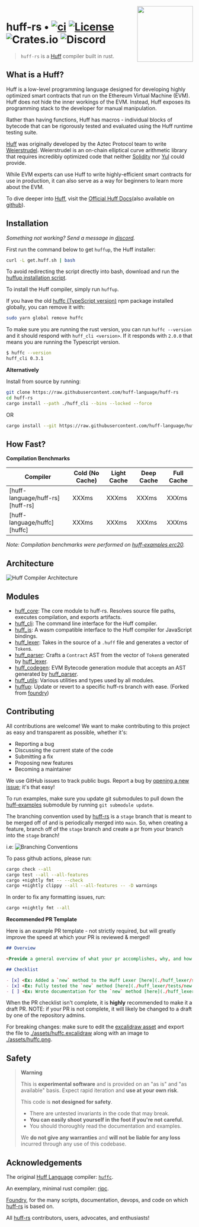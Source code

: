<img align="right" width="150" height="150" top="100" src="./assets/huff.png">

# huff-rs • [![ci](https://github.com/huff-language/huff-rs/actions/workflows/ci.yaml/badge.svg)](https://github.com/huff-language/huff-rs/actions/workflows/ci.yaml) [![License](https://img.shields.io/badge/License-Apache_2.0-blue.svg)](https://opensource.org/licenses/Apache-2.0) ![Crates.io](https://img.shields.io/crates/v/huff-rs) ![Discord](https://img.shields.io/discord/980519274600882306)

> `huff-rs` is a [Huff](https://github.com/huff-language) compiler built in rust.


## What is a Huff?

Huff is a low-level programming language designed for developing highly optimized smart contracts that run on the Ethereum Virtual Machine (EVM). Huff does not hide the inner workings of the EVM. Instead, Huff exposes its programming stack to the developer for manual manipulation.

Rather than having functions, Huff has macros - individual blocks of bytecode that can be rigorously tested and evaluated using the Huff runtime testing suite.

[Huff](https://github.com/AztecProtocol/huff) was originally developed by the Aztec Protocol team to write [Weierstrudel](https://github.com/aztecprotocol/weierstrudel). Weierstrudel is an on-chain elliptical curve arithmetic library that requires incredibly optimized code that neither [Solidity](https://docs.soliditylang.org/en/v0.8.14/) nor [Yul](https://docs.soliditylang.org/en/v0.8.9/yul.html) could provide.

While EVM experts can use Huff to write highly-efficient smart contracts for use in production, it can also serve as a way for beginners to learn more about the EVM.

To dive deeper into [Huff](https://github.com/huff-language), visit the [Official Huff Docs](https://huff.sh)(also available on [github](https://github.com/huff-language/huff-docs)).


## Installation

_Something not working? Send a message in [discord](https://discord.huff.sh)._

First run the command below to get `huffup`, the Huff installer:

```bash
curl -L get.huff.sh | bash
```

To avoid redirecting the script directly into bash, download and run the [huffup installation script](https://raw.githubusercontent.com/huff-language/huff-rs/main/huffup/install).

To install the Huff compiler, simply run `huffup`.

If you have the old [huffc (TypeScript version)](https://github.com/huff-language/huffc) npm package installed globally, you can remove it with:
```bash
sudo yarn global remove huffc
```

To make sure you are running the rust version, you can run `huffc --version` and it should respond with `huff_cli <version>`.  If it responds with `2.0.0` that means you are running the Typescript version.
```bash
$ huffc --version
huff_cli 0.3.1
```

**Alternatively**

Install from source by running:

```bash
git clone https://raw.githubusercontent.com/huff-language/huff-rs
cd huff-rs
cargo install --path ./huff_cli --bins --locked --force
```

OR

```bash
cargo install --git https://raw.githubusercontent.com/huff-language/huff-rs --locked huff_cli
```


## How Fast?

**Compilation Benchmarks**

| Compiler                         | Cold (No Cache) | Light Cache | Deep Cache | Full Cache |
| -------------------------------- | --------------- | ----------- | ---------- | ---------- |
| [huff-language/huff-rs][huff-rs] |           XXXms |       XXXms |      XXXms |      XXXms |
| [huff-language/huffc][huffc]     |           XXXms |       XXXms |      XXXms |      XXXms |

_Note: Compilation benchmarks were performed on [huff-examples erc20](https://github.com/huff-language/huff-examples/tree/main/erc20/contracts/ERC20.huff)._


## Architecture

![Huff Compiler Architecture](./assets/huffc.png)


## Modules
* [huff_core](./huff_core): The core module to huff-rs. Resolves source file paths, executes compilation, and exports artifacts.
* [huff_cli](./huff_cli): The command line interface for the Huff compiler.
* [huff_js](./huff_js): A wasm compatible interface to the Huff compiler for JavaScript bindings.
* [huff_lexer](./huff_lexer): Takes in the source of a `.huff` file and generates a vector of `Token`s.
* [huff_parser](./huff_parser): Crafts a `Contract` AST from the vector of `Token`s generated by [huff_lexer](./huff_lexer).
* [huff_codegen](./huff_codegen): EVM Bytecode generation module that accepts an AST generated by [huff_parser](./huff_parser).
* [huff_utils](./huff_utils): Various utilities and types used by all modules.
* [huffup](./huffup): Update or revert to a specific huff-rs branch with ease. (Forked from [foundry](https://github.com/foundry-rs/foundry))


## Contributing

All contributions are welcome! We want to make contributing to this project as easy and transparent as possible, whether it's:
  - Reporting a bug
  - Discussing the current state of the code
  - Submitting a fix
  - Proposing new features
  - Becoming a maintainer

We use GitHub issues to track public bugs. Report a bug by [opening a new issue](https://github.com/huff-language/huff-rs/issues/new); it's that easy!

To run examples, make sure you update git submodules to pull down the [huff-examples](./huff-examples/) submodule by running `git submodule update`.

The branching convention used by [huff-rs](https://github.com/huff-language/huff-rs) is a `stage` branch that is meant to be merged off of and is periodically merged into `main`. So, when creating a feature, branch off of the `stage` branch and create a pr from your branch into the `stage` branch!

i.e:
![Branching Conventions](./assets/branching.png)

To pass github actions, please run:

```bash
cargo check --all
cargo test --all --all-features
cargo +nightly fmt -- --check
cargo +nightly clippy --all --all-features -- -D warnings
```

In order to fix any formatting issues, run:

```bash
cargo +nightly fmt --all
```

**Recommended PR Template**

Here is an example PR template - not strictly required, but will greatly improve the speed at which your PR is reviewed & merged!

```md
## Overview

<Provide a general overview of what your pr accomplishes, why, and how (including links)>

## Checklist

- [x] <Ex: Added a `new` method to the Huff Lexer [here](./huff_lexer/src/lib.rs#50)>
- [x] <Ex: Fully tested the `new` method [here](./huff_lexer/tests/new.rs)>
- [ ] <Ex: Wrote documentation for the `new` method [here](./huff_lexer/README.md#20)>
```

When the PR checklist isn't complete, it is **highly** recommended to make it a draft PR. NOTE: if your PR is not complete, it will likely be changed to a draft by one of the repository admins.

For breaking changes: make sure to edit the [excalidraw asset](https://excalidraw.com/#json=9YvTZp-rY9NOQnX9TC8Dz,sVM8vpgvQqGiXNXrBNshTg) and export the file to [./assets/huffc.excalidraw](./assets/huffc.excalidraw) along with an image to [./assets/huffc.png](./assets/huffc.png).


## Safety

> **Warning**
>
> This is **experimental software** and is provided on an "as is" and "as available" basis.
> Expect rapid iteration and **use at your own risk**.
>
> This code is **not designed for safety**.
> - There are untested invariants in the code that may break.
> - **You can easily shoot yourself in the foot if you're not careful.**
> - You should thoroughly read the documentation and examples.
>
> We **do not give any warranties** and **will not be liable for any loss** incurred through any use of this codebase.


## Acknowledgements

The original [Huff Language](https://github.com/huff-language) compiler: [`huffc`](https://github.com/huff-language/huffc).

An exemplary, minimal rust compiler: [ripc](https://github.com/ibraheemdev/ripc).

[Foundry](https://github.com/foundry-rs/foundry), for the many scripts, documentation, devops, and code on which [huff-rs](https://github.com/huff-language/huff-rs) is based on.

All [huff-rs](https://github.com/huff-language/huff-rs) contributors, users, advocates, and enthusiasts!
